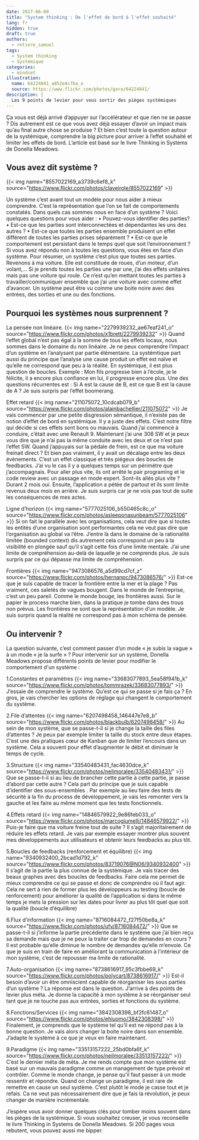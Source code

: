 ```yaml
---
date: 2017-06-08
title: "System thinking : De l'effet de bord à l'effet souhaité"
lang: fr
hidden: true
draft: true
authors:
  - retiere_samuel
tags:
  - System thinking
  - Systemique
categories:
  - mindset
illustration:
  name: 64224841_a852e4c7ba_o
  source: https://www.flickr.com/photos/gara/64224841/
description: |
  Les 9 points de levier pour vous sortir des pièges systémiques
---
```


Ça vous est déjà arrivé d’appuyer sur l’accélérateur et que rien ne se passe ? Dis autrement est ce que vous avez déjà essayer d’avoir un impact mais qu’au final autre chose se produise ? Et bien c’est toute la question autour de la systémique, comprendre la big picture pour arriver à l’effet souhaité et limiter les effets de bord. L’article est basé sur le livre Thinking in Systems de Donella Meadows.

## Vous avez dit système ?
{{< img name="8557022169_a3739c6ef8_k" source="https://www.flickr.com/photos/claveirole/8557022169" >}}

Un système c’est avant tout un modèle pour nous aider à mieux comprendre. C’est la représentation que l’on se fait de comportements constatés. Dans quels cas sommes nous en face d’un système ? Voici quelques questions pour vous aider :
•	Pouvez-vous identifier des parties?
•	Est-ce que les parties sont interconnectées et dépendantes les uns des autres ?
•	Est-ce que toutes les parties ensemble produisent un effet différent de toutes les parties prises séparément ?
•	Est-ce que le comportement est persistant dans le temps quel que soit l’environnement ?
Si vous avez répondu non à toutes les questions, vous êtes en face d’un système. Pour résumer, un système c’est plus que toutes ses parties. Revenons à ma voiture. Elle est constituée de roues, d’un moteur, d’un volant,… Si je prends toutes les parties une par une, j’ai des effets unitaires mais pas une voiture qui roule. Ce n’est qu’en mettant toutes les parties à travailler/communiquer ensemble que j’ai une voiture avec comme effet d’avancer. Un système peut être vu comme une boite noire avec des entrées, des sorties et une ou des fonctions.

## Pourquoi les systèmes nous surprennent ?

La pensée non linéaire.
{{< img name="2279939232_ae67eaf241_o" source="https://www.flickr.com/photos/x1brett/2279939232" >}}
Quand l’effet global n’est pas égal à la somme de tous les effets locaux, nous sommes dans le domaine du non linéaire. Je ne peux comprendre l’impact d’un système en l’analysant par partie élémentaire. La systémtique part aussi du principe que l’analyse une cause produit  un effet est naïve et qu’elle ne correspond que peu à la réalité. En systémique, il est plus question de boucles. Exemple : Mon fils progresse bien à l’école, je le félicite, il a encore plus confiance en lui, il progresse encore plus. Une des questions récurrentes est : Si A est la cause de B, est ce que B est la cause de A ?  Je suis surpris par l’effet boomerang.

Effet retard
{{< img name="211075072_10cdcab079_b" source="https://www.flickr.com/photos/alainbachellier/211075072" >}}
Je vais commencer par une petite disgression sémantique, il n’existe pas de notion d’effet de bord en systémique. Il y a juste des effets. C’est notre filtre qui décide si ces effets sont bons ou mauvais. Quand j’ai commencé à conduire, c’était avec une Renault 9. Maintenant j’ai une 308 SW et je peux vous dire que je n’ai pas la même conduite avec les deux et ce n’est pas l’effet SW. Quand j’appuyais sur la pédale de frein, est ce que ma voiture freinait direct ? Et bien pas vraiment, il y avait un décalage entre les deux évènements. C’est un effet classique et très piégeux des boucles de feedbacks. J’ai vu le cas il y a quelques temps sur un périmètre que j’accompagnais. Pour aller plus vite, ils ont arrêté le pair programing et le code review avec un passage en mode expert. Sont-ils allés plus vite ? Durant 2 mois oui. Ensuite, l’application a pétée de partout et ils sont limite revenus deux mois en arrière. Je suis surpris car je ne vois pas tout de suite les conséquences de mes actes.

Ligne d’horizon
{{< img name="5777025106_b550465c8c_o" source="https://www.flickr.com/photos/asleeponasunbeam/5777025106" >}}
Si on fait le parallèle avec les organisations, cela veut dire que si toutes les entités d’une organisation sont performantes cela ne veut pas dire que l’organisation au global va l’être. J’entre là dans le domaine de la rationalité limitée (bounded context) dis autrement cela correspond un peu à la visibilité en plongée sauf qu’il s’agit cette fois d’une limite mentale. J’ai une limite de compréhension au-delà de laquelle je ne comprends plus. Je suis surpris par ce qui dépasse ma limite de compréhension.

Frontières
{{< img name="9473086576_a5d99cd7cf_z" source="https://www.flickr.com/photos/hernanpc/9473086576/" >}}
Est-ce que je suis capable de tracer la frontière entre la mer et la plage ? Pas vraiment, ces saletés de vagues bougent. Dans le monde de l’entreprise, c’est un peu pareil. Comme le monde bouge, les frontières aussi. Sur le papier le process marche bien, dans la pratique je tombe dans des trous non prévus. Les frontières ne sont que la représentation d’un modèle. Je suis surpris quand la réalité ne correspond pas à mon schéma de pensée.

## Ou intervenir ?
La question suivante, c’est comment passer d’un mode « je subis la vague » à un mode « je la surfe » ? Pour intervenir sur un système, Donella Meadows propose différents points de levier pour modifier le comportement d'un système :

1.Constantes et paramètres
{{< img name="33683077893_5ea58f941b_k" source="https://www.flickr.com/photos/tommrazek/33683077893/" >}}
J’essaie de comprendre le système. Qu’est ce qui se passe si je fais ça ? En gros, je vais chercher les options de réglage qui changent le comportement du système.

2.File d’attentes
{{< img name="6207498458_146447e7e8_b" source="https://www.flickr.com/photos/blackbulb/6207498458/" >}}
Au sein de mon système, que se passe-t-il si je change la taille des files d’attentes ? Je peux par exemple limiter la taille du stock entre deux étapes. C’est une des pratiques cœur de Kanban que de limiter l’encours dans un système. Cela a souvent pour effet d’augmenter le débit et diminuer le temps de cycle.

3.Structure
{{< img name="33540483431_fac4630dce_k" source="https://www.flickr.com/photos/neilmoralee/33540483431/" >}}
Que se passe-t-il si au lieu de brancher cette partie à cette partie, je passe d’abord par cette autre ? Cela part du principe que je suis capable d’identifier des sous-ensembles . Par exemple au lieu faire des tests de sécurité à la fin du process de développement, je vais les remonter vers la gauche et les faire au même moment que les tests fonctionnels.

4.Effets retard
{{< img name="14846579922_9e86feb033_o" source="https://www.flickr.com/photos/marcogiumelli/14846579922/" >}}
Puis-je faire que ma voiture freine tout de suite ? Il s’agit majoritairement de réduire les effets retard. Je vais par exemple essayer montrer plus souvent mes développements aux utilisateurs et obtenir leurs feedbacks au plus tôt.

5.Boucles de feedbacks (renforcement et équilibre)
{{< img name="9340932400_2bcad1d792_k" source="https://www.flickr.com/photos/83719076@N06/9340932400" >}}
Il s’agit de la partie la plus connue de la systémique. Je vais tracer des beaux graphes avec des boucles de feedbacks. Faire cela me permet de mieux comprendre ce qui se passe et donc de comprendre où il faut agir. Cela ne sert à rien de former plus les développeurs au testing (boucle de renforcement) pour améliorer la qualité de l’application si dans le même temps je mets la pression sur les dates pour livrer au plus tôt quel que soit la qualité (boucle d’équilibre)

6.Flux d’information
{{< img name="8716084472_f27f50be8a_k" source="https://www.flickr.com/photos/ufv/8716084472/" >}}
Que se passe-t-il si j’informe la partie précédente dans le système que j’ai bien reçu sa demande mais que je ne peux la traiter car trop de demandes en cours ?Il est probable qu’elle diminue le nombre de demandes qu’elle m’envoie. Ce que je suis en train de faire en améliorant la communication à l’intérieur de mon système, c’est de repousser ma limite de rationalité.

7.Auto-organisation
{{< img name="8738616917_95c3fbbe69_k" source="https://www.flickr.com/photos/polycart/8738616917/" >}}
Est-il besoin d’avoir un être omniscient capable de réorganiser les sous parties d’un système ? La réponse est dans le question. J’arrive à des points de levier plus méta. Je donne la capacité à mon système à se réorganiser seul tant que je ne touche pas aux entrées, sorties et fonctions du système.

8.Fonctions/Services
{{< img name="3842308398_bf2fc61487_o" source="https://www.flickr.com/photos/ehiuomo/3842308398/" >}}
Finalement, je comprends que le système tel qu’il est ne répond pas à la bonne question. Je vais alors changer la boite noire dans son ensemble. J’adapte le système à ce que je veux en faire maintenant.

9.Paradigme
{{< img name="33513157222_25bd0bfa6f_k" source="https://www.flickr.com/photos/neilmoralee/33513157222/" >}}
C’est le dernier méta de méta. Je me rends compte que mon système est basé sur un mauvais paradigme comme un management de type prévoir et contrôler. Comme le monde change, je pense qu’il faut passer à un mode ressentir et répondre. Quand on change un paradigme, il est rare de remettre en cause un seul système. C’est plutôt le mode je casse tout et je refais. Ca ne veut pas nécessairement dire que je fais la révolution, je peux changer de manière incrémentale.

J’espère vous avoir donner quelques clés pour tomber moins souvent dans les pièges de la systémique. Si vous souhaitez creuser, je vous reconseille le livre Thinking in Systems de Donella Meadows. Si 200 pages vous rebutent, vous pouvez aussi me bipper.
